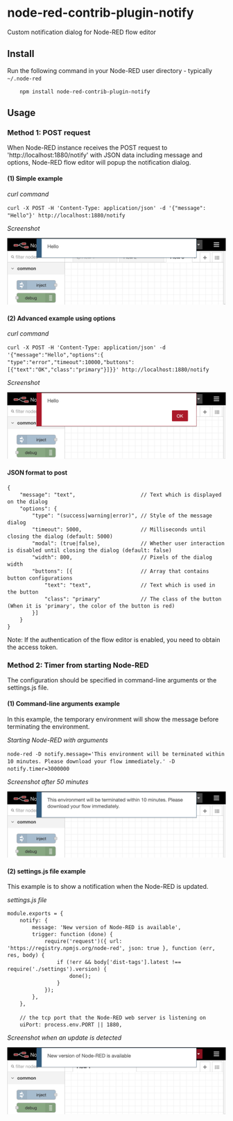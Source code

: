# node-red-contrib-plugin-notify
Custom notification dialog for Node-RED flow editor

Install
-------

Run the following command in your Node-RED user directory - typically `~/.node-red`

        npm install node-red-contrib-plugin-notify

Usage
-----

### Method 1: POST request 
When Node-RED instance receives the POST request to 'http://localhost:1880/notify' with JSON data including message and options, Node-RED flow editor will popup the notification dialog.       

#### (1) Simple example

_curl command_

``
curl -X POST -H 'Content-Type: application/json' -d '{"message": "Hello"}' http://localhost:1880/notify
``

_Screenshot_

![](post.png)

#### (2) Advanced example using options

_curl command_

``
curl -X POST -H 'Content-Type: application/json' -d '{"message":"Hello","options":{ "type":"error","timeout":10000,"buttons":[{"text":"OK","class":"primary"}]}}' http://localhost:1880/notify
``

_Screenshot_

![](post2.png)

#### JSON format to post

```
{
    "message": "text",                     // Text which is displayed on the dialog
    "options": {
        "type": "(success|warning|error)", // Style of the message dialog
        "timeout": 5000,                   // Milliseconds until closing the dialog (default: 5000)
        "modal": (true|false),             // Whether user interaction is disabled until closing the dialog (default: false)
        "width": 800,                      // Pixels of the dialog width
        "buttons": [{                      // Array that contains button configurations
            "text": "text",                // Text which is used in the button
            "class": "primary"             // The class of the button (When it is 'primary', the color of the button is red)
        }]
    }
}
```

Note: If the authentication of the flow editor is enabled, you need to obtain the access token.

### Method 2: Timer from starting Node-RED
The configuration should be specified in command-line arguments or the settings.js file. 

#### (1) Command-line arguments example
In this example, the temporary environment will show the message before terminating the environment.

_Starting Node-RED with arguments_

``
node-red -D notify.message='This environment will be terminated within 10 minutes. Please download your flow immediately.' -D notify.timer=3000000
``

_Screenshot after 50 minutes_

![](timer.png)

#### (2) settings.js file example
This example is to show a notification when the Node-RED is updated.

_settings.js file_

```
module.exports = {
    notify: {
        message: 'New version of Node-RED is available',
        trigger: function (done) {
            require('request')({ url: 'https://registry.npmjs.org/node-red', json: true }, function (err, res, body) {
                if (!err && body['dist-tags'].latest !== require('./settings').version) {
                    done();
                }
            });
        },
    },

    // the tcp port that the Node-RED web server is listening on
    uiPort: process.env.PORT || 1880,
```

_Screenshot when an update is detected_

![](update.png)